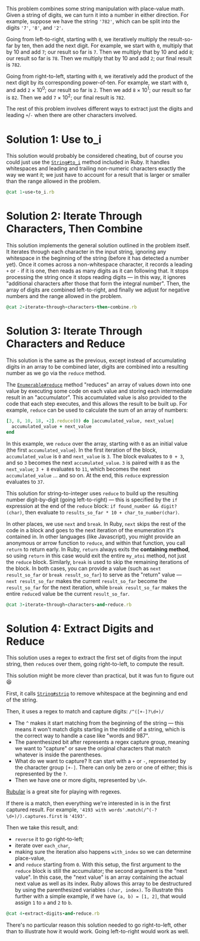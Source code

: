 This problem combines some string manipulation with place-value math. Given a string of digits, we can turn it into a number in either direction. For example, suppose we have the string `'782'`, which can be split into the digits `'7'`, `'8'`, and `'2'`. 

Going from left-to-right, starting with `0`, we iteratively multiply the result-so-far by ten, then add the next digit. For example, we start with `0`, multiply that by 10 and add `7`; our result so far is `7`. Then we multiply that by 10 and add `8`; our result so far is `78`. Then we multiply that by 10 and add `2`; our final result is `782`.

Going from right-to-left, starting with `0`, we iteratively add the product of the next digit by its corresponding power-of-ten. For example, we start with `0`, and add `2` × 10<sup>0</sup>; our result so far is `2`. Then we add `8` × 10<sup>1</sup>; our result so far is `82`. Then we add `7` × 10<sup>2</sup>; our final result is `782`. 

The rest of this problem involves different ways to extract just the digits and leading `+`/`-` when there are other characters involved.

# Solution 1: Use to_i
This solution would probably be considered cheating, but of course you could just use the [`String#to_i`](https://www.rubydoc.info/stdlib/core/String:to_i) method included in Ruby. It handles whitespaces and leading and trailing non-numeric characters exactly the way we want it; we just have to account for a result that is larger or smaller than the range allowed in the problem.

```ruby
@cat 1-use-to_i.rb
```

# Solution 2: Iterate Through Characters, Then Combine
This solution implements the general solution outlined in the problem itself. It iterates through each character in the input string, ignoring any whitespace in the beginning of the string (before it has detected a number yet). Once it comes across a non-whitespace character, it records a leading `+` or `-` if it is one, then reads as many digits as it can following that. It stops processing the string once it stops reading digits — in this way, it ignores "additional characters after those that form the integral number". Then, the array of digits are combined left-to-right, and finally we adjust for negative numbers and the range allowed in the problem.

```ruby
@cat 2-iterate-through-characters-then-combine.rb
```

# Solution 3: Iterate Through Characters and Reduce
This solution is the same as the previous, except instead of accumulating digits in an array to be combined later, digits are combined into a resulting number as we go via the `reduce` method. 

The [`Enumerable#reduce`](https://ruby-doc.org/core-2.4.0/Enumerable.html#method-i-reduce) method "reduces" an array of values down into one value by executing some code on each value and storing each intermediate result in an "accumulator". This accumulated value is also provided to the code that each step executes, and this allows the result to be built up. For example, `reduce` can be used to calculate the sum of an array of numbers:

```ruby
[3, 8, 10, 18, -2].reduce(0) do |accumulated_value, next_value|
  accumulated_value + next_value
end
```

In this example, we `reduce` over the array, starting with `0` as an initial value (the first `accumulated_value`). In the first iteration of the block, `accumulated_value` is `0` and `next_value` is `3`. The block evaluates to `0 + 3`, and so `3` becomes the next `accumulated_value`. `3` is paired with `8` as the `next_value`; `3 + 8` evaluates to `11`, which becomes the next `accumulated_value` … and so on. At the end, this `reduce` expression evaluates to `37`. 

This solution for string-to-integer uses `reduce` to build up the resulting number digit-by-digit (going left-to-right) — this is specified by the `if` expression at the end of the `reduce` block: `if found_number && digit?(char)`, then evaluate to `results_so_far * 10 + char_to_number(char)`.  

In other places, we use `next` and `break`. In Ruby, `next` skips the rest of the code in a block and goes to the next iteration of the enumeration it's contained in. In other languages (like Javascript), you might provide an anonymous or arrow function to `reduce`, and within that function, you call `return` to return early. In Ruby, `return` always exits the **containing method**, so using `return` in this case would exit the entire `my_atoi` method, not just the `reduce` block. Similarly, `break` is used to skip the remaining iterations of the block. In both cases, you can provide a value (such as `next result_so_far` or `break result_so_far`) to serve as the "return" value — `next result_so_far` makes the current `result_so_far` become the `result_so_far` for the next iteration, while `break result_so_far` makes the entire `reduce`d value be the current `result_so_far`. 

```ruby
@cat 3-iterate-through-characters-and-reduce.rb
```

# Solution 4: Extract Digits and Reduce
This solution uses a regex to extract the first set of digits from the input string, then `reduce`s over them, going right-to-left, to compute the result. 

This solution might be more clever than practical, but it was fun to figure out 😆

First, it calls [`String#strip`](https://ruby-doc.org/core-2.4.0/String.html#method-i-strip) to remove whitespace at the beginning and end of the string.

Then, it uses a regex to match and capture digits: `/^([+-]?\d+)/`
* The `^` makes it start matching from the beginning of the string — this means it won't match digits starting in the middle of a string, which is the correct way to handle a case like "words and 987".
* The parenthesized bit after represents a regex capture group, meaning we want to "capture" or save the original characters that match whatever is inside the parentheses.
* What do we want to capture? It can start with a `+` or `-`, represented by the character group `[+-]`. There can only be zero or one of either; this is represented by the `?`.
* Then we have one or more digits, represented by `\d+`. 

[Rubular](https://rubular.com) is a great site for playing with regexes.

If there is a match, then everything we're interested in is in the first captured result. For example, `'4193 with words'.match(/^(-?\d+)/).captures.first` is `'4193'`. 

Then we take this result, and:
* `reverse` it to go right-to-left;
* iterate over `each_char`,
* making sure the iteration also happens `with_index` so we can determine place-value,
* and `reduce` starting from `0`. With this setup, the first argument to the  `reduce` block is still the accumulator; the second argument is the "next value". In this case, the "next value" is an array containing the actual next value as well as its index. Ruby allows this array to be destructured by using the parenthesized variables `(char, index)`. To illustrate this further with a simple example, if we have `(a, b) = [1, 2]`, that would assign `1` to `a` and `2` to `b`. 

```ruby
@cat 4-extract-digits-and-reduce.rb
```

There's no particular reason this solution needed to go right-to-left, other than to illustrate how it would work. Going left-to-right would work as well.